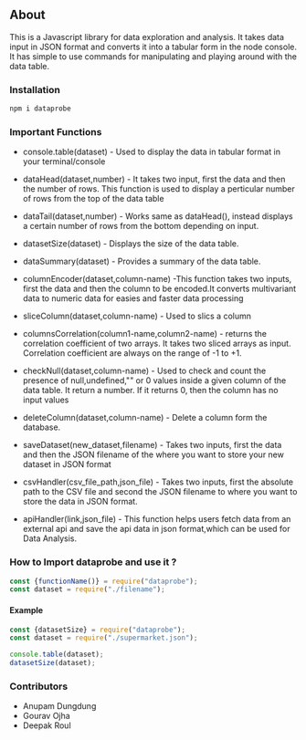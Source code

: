 ## About 

This is a Javascript library for data exploration and analysis.
It takes data input in JSON format and converts it into a tabular form
in the node console. It has simple to use commands for manipulating and 
playing around with the data table.

### Installation

```javascript
npm i dataprobe
```
### Important Functions

* console.table(dataset) - Used to display the data in tabular format in your terminal/console

* dataHead(dataset,number) - It takes two input, first the data and then the number of rows.
This function is used to display a perticular number of rows from the top of the data table

* dataTail(dataset,number) - Works same as dataHead(), instead displays a certain number of 
rows from the bottom depending on input.

* datasetSize(dataset) - Displays the size of the data table. 

* dataSummary(dataset) - Provides a summary of the data table.

* columnEncoder(dataset,column-name) -This function takes two inputs, first the data and
then the column to be encoded.It converts multivariant data to numeric data for easies and faster 
data processing

* sliceColumn(dataset,column-name) - Used to slics a column

* columnsCorrelation(column1-name,column2-name) - returns the correlation coefficient of two arrays. It takes two sliced arrays as input. Correlation coefficient are always on the range of 
-1 to +1. 

* checkNull(dataset,column-name) - Used to check and count the presence of null,undefined,"" or 0 values inside a given column of the data table. It return a number. If it returns 0, then the column has no input values

* deleteColumn(dataset,column-name) - Delete a column form the database.

* saveDataset(new_dataset,filename) - Takes two inputs, first the data and then the JSON filename of the where you want to store your new dataset in JSON format

* csvHandler(csv_file_path,json_file) - Takes two inputs, first the absolute path to the CSV file and second the JSON filename to where you want to store the data in JSON format.

* apiHandler(link,json_file) - This function helps users fetch data from an external api and save the api data in json format,which can be used for Data Analysis.

### How to Import dataprobe and use it ?

```javascript
const {functionName()} = require("dataprobe");
const dataset = require("./filename");
```
#### Example
```javascript
const {datasetSize} = require("dataprobe");
const dataset = require("./supermarket.json");

console.table(dataset);
datasetSize(dataset);
```

### Contributors

* Anupam Dungdung
* Gourav Ojha
* Deepak Roul
